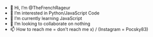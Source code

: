- 👋 Hi, I’m @TheFrenchRageur
- 👀 I’m interested in Python/JavaScript Code 
- 🌱 I’m currently learning JavaScript
- 💞️ I’m looking to collaborate on nothing
- 📫 How to reach me = don't reach me x) / (Instagram = Pocsky83)

<!---
TheFrenchRageur/TheFrenchRageur is a ✨ special ✨ repository because its `README.md` (this file) appears on your GitHub profile.
You can click the Preview link to take a look at your changes.
--->
